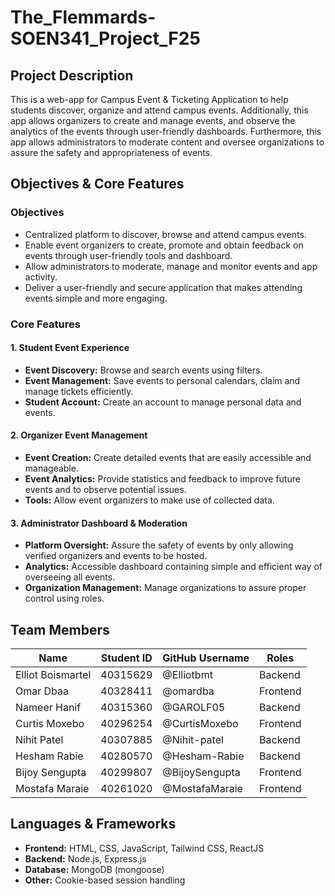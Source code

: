 # The_Flemmards-SOEN341_Project_F25

## Project Description
This is a web-app for Campus Event & Ticketing Application to help students discover, organize and attend campus events. Additionally, this app allows organizers to create and manage events, and observe the analytics of the events through user-friendly dashboards. Furthermore, this app allows administrators to moderate content and oversee organizations to assure the safety and appropriateness of events.

## Objectives & Core Features

### Objectives
- Centralized platform to discover, browse and attend campus events.
- Enable event organizers to create, promote and obtain feedback on events through user-friendly tools and dashboard.
- Allow administrators to moderate, manage and monitor events and app activity.
- Deliver a user-friendly and secure application that makes attending events simple and more engaging.

### Core Features

#### 1. Student Event Experience
- **Event Discovery:** Browse and search events using filters.
- **Event Management:** Save events to personal calendars, claim and manage tickets efficiently.
- **Student Account:** Create an account to manage personal data and events.

#### 2. Organizer Event Management
- **Event Creation:** Create detailed events that are easily accessible and manageable.
- **Event Analytics:** Provide statistics and feedback to improve future events and to observe potential issues.
- **Tools:** Allow event organizers to make use of collected data.

#### 3. Administrator Dashboard & Moderation
- **Platform Oversight:** Assure the safety of events by only allowing verified organizers and events to be hosted.
- **Analytics:** Accessible dashboard containing simple and efficient way of overseeing all events.
- **Organization Management:** Manage organizations to assure proper control using roles.
  
## Team Members
| Name | Student ID | GitHub Username | Roles |
|------|------------|-----------------|-------------|
| Elliot Boismartel | 40315629 | @Elliotbmt | Backend |
| Omar Dbaa | 40328411 | @omardba | Frontend |
| Nameer Hanif | 40315360 | @GAROLF05 | Backend |
| Curtis Moxebo | 40296254 | @CurtisMoxebo | Frontend |
| Nihit Patel | 40307885 | @Nihit-patel | Backend |
| Hesham Rabie | 40280570 | @Hesham-Rabie | Backend |
| Bijoy Sengupta | 40299807 | @BijoySengupta | Frontend |
| Mostafa Maraie | 40261020 | @MostafaMaraie | Frontend |

## Languages & Frameworks
- **Frontend:** HTML, CSS, JavaScript, Tailwind CSS, ReactJS
- **Backend:** Node.js, Express.js
- **Database:** MongoDB (mongoose)
- **Other:** Cookie-based session handling
